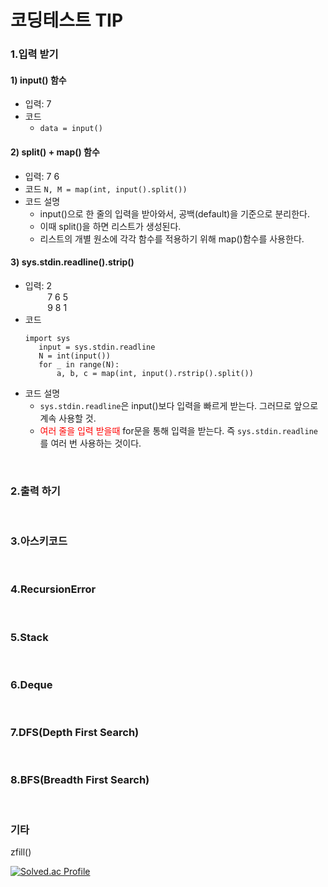 # 코딩테스트 TIP  


### 1.입력 받기
#### 1) input() 함수
- 입력: 7
- 코드
  - ```data = input()```

#### 2) split() + map() 함수
- 입력: 7 6
- 코드
  ```N, M = map(int, input().split())```
- 코드 설명
  - input()으로 한 줄의 입력을 받아와서, 공백(default)을 기준으로 분리한다.
  - 이때 split()을 하면 리스트가 생성된다.
  - 리스트의 개별 원소에 각각 함수를 적용하기 위해 map()함수를 사용한다.
 
#### 3) sys.stdin.readline().strip()
- 입력: 2 </br>
&nbsp;&nbsp;&nbsp;&nbsp;&nbsp;&nbsp;&nbsp;&nbsp; 7 6 5 </br>
&nbsp;&nbsp;&nbsp;&nbsp;&nbsp;&nbsp;&nbsp;&nbsp; 9 8 1
- 코드
    ```
    import sys
       input = sys.stdin.readline
       N = int(input())
       for _ in range(N):
           a, b, c = map(int, input().rstrip().split())
    ```
- 코드 설명
  - ```sys.stdin.readline```은 input()보다 입력을 빠르게 받는다. 그러므로 앞으로 계속 사용할 것.
  - <span style="color:red"> 여러 줄을 입력 받을때 </span> for문을 통해 입력을 받는다. 즉 ```sys.stdin.readline```를 여러 번 사용하는 것이다.

</br>

### 2.출력 하기

</br>

### 3.아스키코드

</br>

### 4.RecursionError

</br>

### 5.Stack

</br>

### 6.Deque

</br>

### 7.DFS(Depth First Search)

</br>

### 8.BFS(Breadth First Search)

</br>

### 기타
zfill()


[![Solved.ac Profile](http://mazassumnida.wtf/api/v2/generate_badge?boj=jinho2070)](https://solved.ac/jinho2070/)

